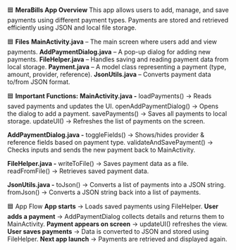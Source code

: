 🟦 **MeraBills App Overview**
This app allows users to add, manage, and save payments using different payment types. Payments are stored and retrieved efficiently using JSON and local file storage.

🟦 **Files**
**MainActivity.java** – The main screen where users add and view payments.
**AddPaymentDialog.java** – A pop-up dialog for adding new payments.
**FileHelper.java** – Handles saving and reading payment data from local storage.
**Payment.java** – A model class representing a payment (type, amount, provider, reference).
**JsonUtils.java** – Converts payment data to/from JSON format.

🟦 **Important Functions:**
**MainActivity.java -**
loadPayments() -> Reads saved payments and updates the UI.
openAddPaymentDialog() -> Opens the dialog to add a payment.
savePayments() -> Saves all payments to local storage.
updateUI() -> Refreshes the list of payments on the screen.

**AddPaymentDialog.java -**
toggleFields() -> Shows/hides provider & reference fields based on payment type.
validateAndSavePayment() -> Checks inputs and sends the new payment back to MainActivity.

**FileHelper.java -**
writeToFile() -> Saves payment data as a file.
readFromFile() -> Retrieves saved payment data.

**JsonUtils.java -**
toJson() -> Converts a list of payments into a JSON string.
fromJson() -> Converts a JSON string back into a list of payments.

🟦 App Flow
**App starts** → Loads saved payments using FileHelper.
**User adds a payment** -> AddPaymentDialog collects details and returns them to MainActivity.
**Payment appears on screen** -> updateUI() refreshes the view.
**User saves payments** -> Data is converted to JSON and stored using FileHelper.
**Next app launch** -> Payments are retrieved and displayed again.
